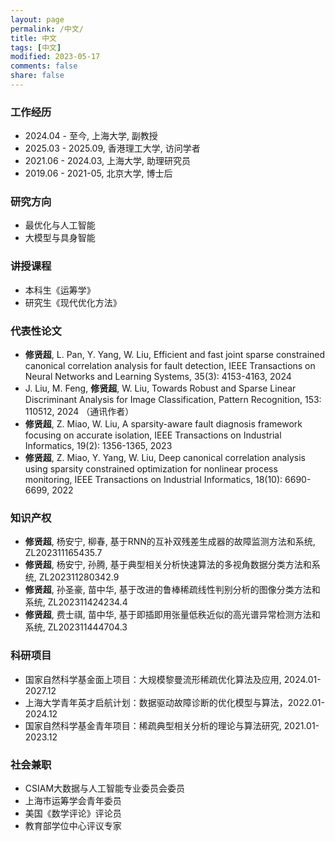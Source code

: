 ```yaml
---
layout: page
permalink: /中文/
title: 中文
tags: [中文]
modified: 2023-05-17 
comments: false
share: false
---
```




### 工作经历
* 2024.04 - 至今, 上海大学, 副教授 <br>
* 2025.03 - 2025.09, 香港理工大学, 访问学者 <br>
* 2021.06 - 2024.03, 上海大学, 助理研究员 <br>
* 2019.06 - 2021-05, 北京大学, 博士后 <br>


### 研究方向
* 最优化与人工智能 <br>
* 大模型与具身智能 <br>

### 讲授课程
* 本科生《运筹学》 <br>
* 研究生《现代优化方法》 <br>




### 代表性论文
* <b>修贤超</b>, L. Pan, Y. Yang, W. Liu, Efficient and fast joint sparse constrained canonical correlation analysis for fault detection, IEEE Transactions on Neural Networks and Learning Systems, 35(3): 4153-4163, 2024<br>
* J. Liu, M. Feng, <b>修贤超</b>, W. Liu, Towards Robust and Sparse Linear Discriminant Analysis for Image Classification, Pattern Recognition, 153: 110512, 2024 （通讯作者）<br>
* <b>修贤超</b>, Z. Miao, W. Liu, A sparsity-aware fault diagnosis framework focusing on accurate isolation, IEEE Transactions on Industrial Informatics, 19(2): 1356-1365, 2023 <br>
* <b>修贤超</b>, Z. Miao, Y. Yang, W. Liu, Deep canonical correlation analysis using sparsity constrained optimization for nonlinear process monitoring, IEEE Transactions on Industrial Informatics, 18(10): 6690-6699, 2022 <br>



### 知识产权
* <b>修贤超</b>, 杨安宁, 柳春, 基于RNN的互补双残差生成器的故障监测方法和系统, ZL202311165435.7 <br>
* <b>修贤超</b>, 杨安宁, 孙腾, 基于典型相关分析快速算法的多视角数据分类方法和系统, ZL202311280342.9 <br>
* <b>修贤超</b>, 孙圣豪, 苗中华, 基于改进的鲁棒稀疏线性判别分析的图像分类方法和系统, ZL202311424234.4 <br>
* <b>修贤超</b>, 费士祺, 苗中华, 基于即插即用张量低秩近似的高光谱异常检测方法和系统, ZL202311444704.3 <br>

### 科研项目
* 国家自然科学基金面上项目：大规模黎曼流形稀疏优化算法及应用, 2024.01-2027.12 <br>
* 上海大学青年英才启航计划：数据驱动故障诊断的优化模型与算法，2022.01-2024.12 <br>
* 国家自然科学基金青年项目：稀疏典型相关分析的理论与算法研究, 2021.01-2023.12 <br>



### 社会兼职
* CSIAM大数据与人工智能专业委员会委员<br>
* 上海市运筹学会青年委员 <br>
* 美国《数学评论》评论员 <br>
* 教育部学位中心评议专家 <br>
